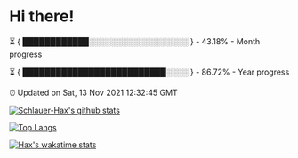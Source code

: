# Hi there!

⏳ { ████████████░░░░░░░░░░░░░░░░░░ } - 43.18% - Month progress

⏳ { ██████████████████████████░░░░ } - 86.72% - Year progress

⏰ Updated on Sat, 13 Nov 2021 12:32:45 GMT


[![Schlauer-Hax's github stats](https://github-readme-stats.vercel.app/api?username=Schlauer-Hax&show_icons=true&theme=dark&count_private=true)](https://github.com/Schlauer-Hax)


[![Top Langs](https://github-readme-stats.vercel.app/api/top-langs/?username=Schlauer-Hax&layout=compact&theme=dark)](https://github.com/Schlauer-Hax?tab=repositories)


[![Hax's wakatime stats](https://github-readme-stats.vercel.app/api/wakatime?username=Hax&theme=dark)](https://wakatime.com/@Hax)

